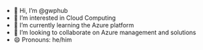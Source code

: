 - 👋 Hi, I’m @gwphub
- 👀 I’m interested in Cloud Computing
- 🌱 I’m currently learning the Azure platform
- 💞️ I’m looking to collaborate on Azure management and solutions
- 😄 Pronouns: he/him

<!---
gwphub/gwphub is a ✨ special ✨ repository because its `README.md` (this file) appears on your GitHub profile.
You can click the Preview link to take a look at your changes.
--->
